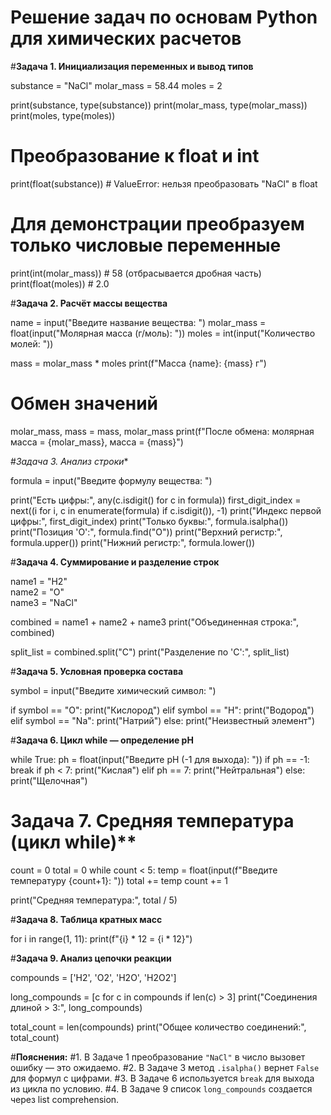 # **Решение задач по основам Python для химических расчетов**


#**Задача 1. Инициализация переменных и вывод типов**

substance = "NaCl"
molar_mass = 58.44
moles = 2

print(substance, type(substance))
print(molar_mass, type(molar_mass))
print(moles, type(moles))

# Преобразование к float и int
print(float(substance))  # ValueError: нельзя преобразовать "NaCl" в float
# Для демонстрации преобразуем только числовые переменные
print(int(molar_mass))  # 58 (отбрасывается дробная часть)
print(float(moles))     # 2.0




#**Задача 2. Расчёт массы вещества**

name = input("Введите название вещества: ")
molar_mass = float(input("Молярная масса (г/моль): "))
moles = int(input("Количество молей: "))

mass = molar_mass * moles
print(f"Масса {name}: {mass} г")

# Обмен значений
molar_mass, mass = mass, molar_mass
print(f"После обмена: молярная масса = {molar_mass}, масса = {mass}")




#*Задача 3. Анализ строки**

formula = input("Введите формулу вещества: ")

print("Есть цифры:", any(c.isdigit() for c in formula))
first_digit_index = next((i for i, c in enumerate(formula) if c.isdigit()), -1)
print("Индекс первой цифры:", first_digit_index)
print("Только буквы:", formula.isalpha())
print("Позиция 'O':", formula.find("O"))
print("Верхний регистр:", formula.upper())
print("Нижний регистр:", formula.lower())




#**Задача 4. Суммирование и разделение строк**

name1 = "H2"  
name2 = "O"  
name3 = "NaCl"

combined = name1 + name2 + name3
print("Объединенная строка:", combined)

split_list = combined.split("C")
print("Разделение по 'C':", split_list)




#**Задача 5. Условная проверка состава**

symbol = input("Введите химический символ: ")

if symbol == "O":
    print("Кислород")
elif symbol == "H":
    print("Водород")
elif symbol == "Na":
    print("Натрий")
else:
    print("Неизвестный элемент")




#**Задача 6. Цикл while — определение pH**

while True:
    ph = float(input("Введите pH (-1 для выхода): "))
    if ph == -1:
        break
    if ph < 7:
        print("Кислая")
    elif ph == 7:
        print("Нейтральная")
    else:
        print("Щелочная")




# Задача 7. Средняя температура (цикл while)**

count = 0
total = 0
while count < 5:
    temp = float(input(f"Введите температуру {count+1}: "))
    total += temp
    count += 1

print("Средняя температура:", total / 5)




#**Задача 8. Таблица кратных масс**

for i in range(1, 11):
    print(f"{i} * 12 = {i * 12}")




#**Задача 9. Анализ цепочки реакции**

compounds = ['H2', 'O2', 'H2O', 'H2O2']

long_compounds = [c for c in compounds if len(c) > 3]
print("Соединения длиной > 3:", long_compounds)

total_count = len(compounds)
print("Общее количество соединений:", total_count)




#**Пояснения:**
#1. В Задаче 1 преобразование `"NaCl"` в число вызовет ошибку — это ожидаемо.
#2. В Задаче 3 метод `.isalpha()` вернет `False` для формул с цифрами.
#3. В Задаче 6 используется `break` для выхода из цикла по условию.
#4. В Задаче 9 список `long_compounds` создается через list comprehension.


